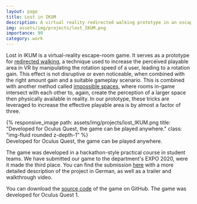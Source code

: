 ```yaml
---
layout: page
title: Lost in IKUM
description: A virtual reality redirected walking prototype in an escape-room game scenario
img: assets/img/projects/lost_IKUM.png
importance: 99
category: work
---
```


Lost in IKUM is a virtual-reality escape-room game. It serves as a prototype for [redirected walking](https://ieeexplore.ieee.org/abstract/document/5072212?casa_token=gGVdyPY4ZXIAAAAA:fAFzYsoAuLNbq29my7I3wTHqRQFiXwBVESWnENBHZw-NJ9sI6W0yOoUUJ3PyhRQ29R9VWKlV68s), a technique used to increase the perceived playable area in VR by manipulating the rotation speed of a user, leading to a rotation gain. This effect is not disruptive or even noticeable, when combined with the right amount gain and a suitable gameplay scenario. This is combined with another method called [impossible spaces](https://ieeexplore.ieee.org/abstract/document/6165136?casa_token=wt5vrz0q2nkAAAAA:il8NRQlyGJxjEkK6ItuW7lq80my-GC5-ZrLQyta6k68lI-0TgxaJ10EsTXn9u7ScI8vhzFeoPw0), where rooms in-game intersect with each other to, again, create the perception of a larger space then physically available in reality. In our prototype, these tricks are leveraged to increase the effective playable area is by almost a factor of three.

<div class="row justify-content-sm-center">
    <div class="col-sm-8 mt-3 mt-md-0">
        {% responsive_image path: assets/img/projects/lost_IKUM.png title: "Developed for Oculus Quest, the game can be played anywhere." class: "img-fluid rounded z-depth-1" %}
    </div>
</div>
<div class="caption">
    Developed for Oculus Quest, the game can be played anywhere.
</div>


The game was developed in a hackathon-style practical course in student teams. We have submitted our game to the department's EXPO 2020, were it made the third place. You can find the submission [here](https://basecamp-demos.informatik.uni-hamburg.de/expo2020/entries/lost-in-ikum/) with a more detailed description of the project in German, as well as a trailer and walkthrough video.

You can download the [source code](https://github.com/jakobamb/LostIKUM) of the game on GitHub. The game was developed for Oculus Quest 1.
